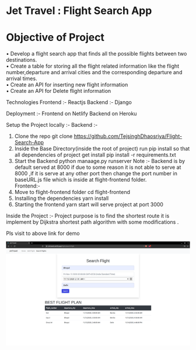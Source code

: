
# Jet Travel : Flight Search App

# Objective of Project 

• Develop a flight search app that finds all the possible flights between two destinations.<br/>
• Create a table for storing all the flight related information like the flight number,departure and arrival cities and the corresponding departure and arrival       times. <br/>
• Create an API for inserting new flight information <br/>
• Create an API for Delete flight information <br/>

Technologies
Frontend :- Reactjs
Backend  :- Django

Deployment :-
      Frontend on Netlify
      Backend  on Heroku 

Setup the Project locally :-
  Backend :-
   1. Clone the repo
         git clone https://github.com/TejsinghDhaosriya/Flight-Search-App
   2. Inside the Base Directory(inside the root of project) run pip install so that all dependencies of project get install 
         pip install -r requirements.txt
   3. Start the Backend
         python manaage.py runserver
   Note :- Backend is by default served at 8000 if due to some reason it is not able to serve at 8000 ,if it is serve at any other port then change the port number in baseURL.js file which is inside at flight-frontend folder.     
  Frontend:-
  1. Move to flight-frontend folder
       cd flight-frontend
  2. Installing the dependencies 
       yarn install
  3.  Starting the frontend
       yarn start
       will serve project at port 3000
       
Inside the Project :- 
   Project purpose is to find the shortest route it is implement by Dijkstra shortest path algorithm with some modifications .
   

Pls visit to above link for demo

![Screenshot](screenshot.png)



